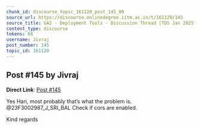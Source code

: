 ```yaml
---
chunk_id: discourse_topic_161120_post_145_00
source_url: https://discourse.onlinedegree.iitm.ac.in/t/161120/145
source_title: GA2 - Deployment Tools - Discussion Thread [TDS Jan 2025]
content_type: discourse
tokens: 66
username: Jivraj
post_number: 145
topic_id: 161120
---
```


## Post #145 by Jivraj

**Direct Link**: [Post #145](https://discourse.onlinedegree.iitm.ac.in/t/161120/145)

Yes Hari, most probably that’s what the problem is. @23F3002987_J_SRI_BAL Check if cors are enabled.

Kind regards
